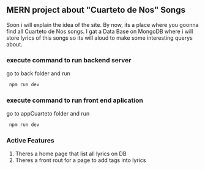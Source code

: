 ## MERN project about "Cuarteto de Nos" Songs

Soon i will explain the idea of the site.
By now, its a place where you goonna find all Cuarteto de Nos songs.
I gat a Data Base on MongoDB where i will store lyrics of this songs so its will aloud to make some interesting querys about.


### execute command to run backend server

go to back folder and run 
```javascript
 npm run dev
```

### execute command to run front end aplication 
go to appCuarteto folder and run
```javascript
 npm run dev
```

### Active Features

1. Theres a home page that list all lyrics on DB
1. Theres a front rout for a page to add tags into lyrics

